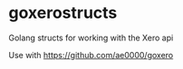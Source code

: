 goxerostructs
======

Golang structs for working with the Xero api

Use with https://github.com/ae0000/goxero